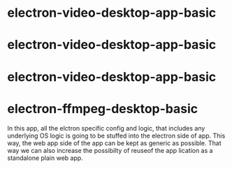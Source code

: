 # electron-video-desktop-app-basic
# electron-video-desktop-app-basic
# electron-video-desktop-app-basic
# electron-ffmpeg-desktop-basic

In this app, all the elctron specific config and logic,
that includes any underlying OS logic is going to be stuffed into the electron side of app.
This way, the web app side of the app can be kept as generic as possible. That way we can also increase the possibilty of reuseof the app lication as a standalone plain web app.

